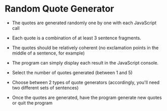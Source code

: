 # Random Quote Generator


* The quotes are generated randomly one by one with each JavaScript call

* Each quote is a combination of at least 3 sentence fragments.

* The quotes should be relatively coherent (no exclamation points in the middle of a sentence, for example)

* The program can simply display each result in the JavaScript console.

* Select the number of quotes generated (between 1 and 5)

* Choose between 2 types of quote generators (accordingly, you'll need two different sets of sentences)

* Once the quotes are generated, have the program generate new quotes or quit the program

